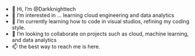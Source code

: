 - 👋 Hi, I’m @Darkknighttech
- 👀 I’m interested in ... learning cloud engineering and data analytics
- 🌱 I’m currently learning how to code in visual studios, refining my coding style.
- 💞️ I’m looking to collaborate on projects such as cloud, machine learning, and data analytics
- 📫 the best way to reach me is here.

<!---
Darkknighttech/Darkknighttech is a ✨ special ✨ repository because its `README.md` (this file) appears on your GitHub profile.
You can click the Preview link to take a look at your changes.
--->
